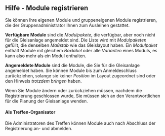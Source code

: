 ﻿## Hilfe - Module registrieren

Sie können Ihre eigenen Module und gruppeneigenen Module registrieren, 
die der Gruppenadministrator Ihnen zum Ausleihen gestattet.

**Verfügbare Module** sind die *Modulpakete*, die verfügbar, aber noch nicht für die Gleisanlage angemeldet sind.
Die Liste wird mit *Modulpaketen* gefüllt, die denselben *Maßstab* wie das Gleislayout haben.
Ein *Modulpaket* enthält Module mit gleichem *Boxlabel* oder alle *Varianten* eines Moduls,
es kann also mehr als ein Modul enthalten.

**Angemeldete Module** sind die Module, die Sie für die Gleisanlage angemeldet haben.
Sie können Module bis zum Anmeldeschluss zurückziehen,
solange sie keiner *Position* im Layout zugeordnet sind oder den Hinweis *trotzdem bringen* haben.

Wenn Sie Module ändern oder zurückziehen müssen, nachdem die Registrierung geschlossen wurde,
Sie müssen sich an den Verantwortlichen für die Planung der Gleisanlage wenden.

#### Als Treffen-Organisator
Die Administratoren des Treffen können Module auch nach Abschluss der Registrierung an- und abmelden.


